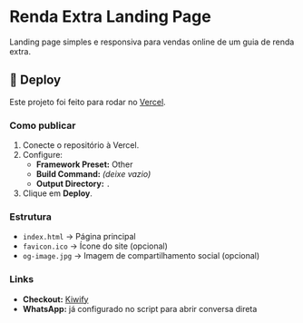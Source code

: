 # Renda Extra Landing Page

Landing page simples e responsiva para vendas online de um guia de renda extra.

## 🚀 Deploy
Este projeto foi feito para rodar no [Vercel](https://vercel.com).

### Como publicar
1. Conecte o repositório à Vercel.
2. Configure:
   - **Framework Preset:** Other
   - **Build Command:** *(deixe vazio)*
   - **Output Directory:** `.`
3. Clique em **Deploy**.

### Estrutura
- `index.html` → Página principal
- `favicon.ico` → Ícone do site (opcional)
- `og-image.jpg` → Imagem de compartilhamento social (opcional)

### Links
- **Checkout:** [Kiwify](https://pay.kiwify.com.br/95DyDC1)
- **WhatsApp:** já configurado no script para abrir conversa direta
